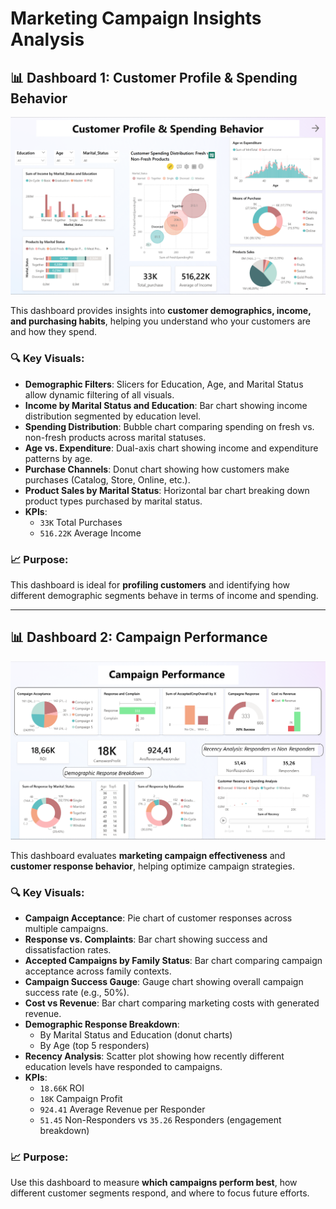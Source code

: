 # Marketing Campaign Insights Analysis 

## 📊 Dashboard 1: Customer Profile & Spending Behavior

![Dashboard Preview](./Images/D1.PNG)

This dashboard provides insights into **customer demographics, income, and purchasing habits**, helping you understand who your customers are and how they spend.

### 🔍 Key Visuals:
- **Demographic Filters**: Slicers for Education, Age, and Marital Status allow dynamic filtering of all visuals.
- **Income by Marital Status and Education**: Bar chart showing income distribution segmented by education level.
- **Spending Distribution**: Bubble chart comparing spending on fresh vs. non-fresh products across marital statuses.
- **Age vs. Expenditure**: Dual-axis chart showing income and expenditure patterns by age.
- **Purchase Channels**: Donut chart showing how customers make purchases (Catalog, Store, Online, etc.).
- **Product Sales by Marital Status**: Horizontal bar chart breaking down product types purchased by marital status.
- **KPIs**:
  - `33K` Total Purchases
  - `516.22K` Average Income

### 📈 Purpose:
This dashboard is ideal for **profiling customers** and identifying how different demographic segments behave in terms of income and spending.

---

## 📊 Dashboard 2: Campaign Performance
![Campaign Performance](./Images/D2.PNG)

This dashboard evaluates **marketing campaign effectiveness** and **customer response behavior**, helping optimize campaign strategies.

### 🔍 Key Visuals:
- **Campaign Acceptance**: Pie chart of customer responses across multiple campaigns.
- **Response vs. Complaints**: Bar chart showing success and dissatisfaction rates.
- **Accepted Campaigns by Family Status**: Bar chart comparing campaign acceptance across family contexts.
- **Campaign Success Gauge**: Gauge chart showing overall campaign success rate (e.g., 50%).
- **Cost vs Revenue**: Bar chart comparing marketing costs with generated revenue.
- **Demographic Response Breakdown**:
  - By Marital Status and Education (donut charts)
  - By Age (top 5 responders)
- **Recency Analysis**: Scatter plot showing how recently different education levels have responded to campaigns.
- **KPIs**:
  - `18.66K` ROI
  - `18K` Campaign Profit
  - `924.41` Average Revenue per Responder
  - `51.45` Non-Responders vs `35.26` Responders (engagement breakdown)

### 📈 Purpose:
Use this dashboard to measure **which campaigns perform best**, how different customer segments respond, and where to focus future efforts.







